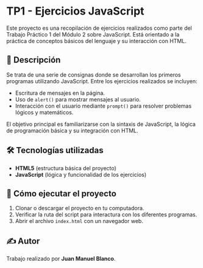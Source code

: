 # TP1 - Ejercicios JavaScript

Este proyecto es una recopilación de ejercicios realizados como parte del Trabajo Práctico 1 del Módulo 2 sobre JavaScript. Está orientado a la práctica de conceptos básicos del lenguaje y su interacción con HTML.

## 🧠 Descripción

Se trata de una serie de consignas donde se desarrollan los primeros programas utilizando JavaScript. Entre los ejercicios realizados se incluyen:

- Escritura de mensajes en la página.
- Uso de `alert()` para mostrar mensajes al usuario.
- Interacción con el usuario mediante `prompt()` para resolver problemas lógicos y matemáticos.

El objetivo principal es familiarizarse con la sintaxis de JavaScript, la lógica de programación básica y su integración con HTML.

## 🛠️ Tecnologías utilizadas

- **HTML5** (estructura básica del proyecto)
- **JavaScript** (lógica y funcionalidad de los ejercicios)

## 🚀 Cómo ejecutar el proyecto

1. Clonar o descargar el proyecto en tu computadora.
2. Verificar la ruta del script para interactura con los diferentes programas.
3. Abrir el archivo `index.html` con un navegador web.

## ✍️ Autor

Trabajo realizado por **Juan Manuel Blanco**.